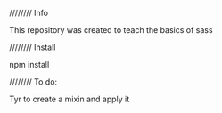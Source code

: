 //////// Info

This repository was created to teach the basics of sass

//////// Install

npm install

//////// To do:

Tyr to create a mixin and apply it